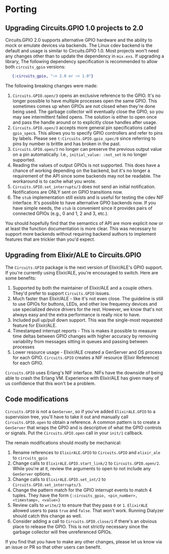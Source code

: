 # Porting

## Upgrading Circuits.GPIO 1.0 projects to 2.0

Circuits.GPIO 2.0 supports alternative GPIO hardware and the ability to mock or
emulate devices via backends. The Linux cdev backend is the default and usage is
similar to Circuits.GPIO 1.0. Most projects won't need any changes other than to
update the dependency in `mix.exs`. If upgrading a library, The following
dependency specification is recommended to allow both `circuits_gpio` versions:

```elixir
   {:circuits_gpio, "~> 2.0 or ~> 1.0"}
```

The following breaking changes were made:

1. `Circuits.GPIO.open/3` opens an exclusive reference to the GPIO. It's no
   longer possible to have multiple processes open the same GPIO. This sometimes
   comes up when GPIOs are not closed when they're done being used. The garbage
   collector will eventually close the GPIO, so you may see intermittent failed
   opens. The solution is either to open once and pass the handle around or to
   explicitly close handles after usage.
2. `Circuits.GPIO.open/3` accepts more general pin specifications called
   `gpio_spec`s. This allows you to specify GPIO controllers and refer to pins
   by labels. Please see `t:Circuits.GPIO.gpio_spec/0` since referring to pins
   by number is brittle and has broken in the past.
3. `Circuits.GPIO.open/3` no longer can preserve the previous output value on
   a pin automatically. I.e., `initial_value: :not_set` is no longer supported.
4. Reading the values of output GPIOs is not supported. This does have a chance
   of working depending on the backend, but it's no longer a requirement of the
   API since some backends may not be readable. The workaround is to cache what
   you wrote.
5. `Circuits.GPIO.set_interrupts/3` does not send an initial notification.
   Notifications are ONLY sent on GPIO transitions now.
6. The `stub` implementation still exists and is useful for testing the cdev NIF
   interface. It's possible to have alternative GPIO backends now. If you have
   simple needs, the `stub` is convenient since it provides pairs of connected
   GPIOs (e.g., 0 and 1, 2 and 3, etc.).

You should hopefully find that the semantics of API are more explicit now or at
least the function documentation is more clear. This was necessary to support
more backends without requiring backend authors to implement features that are
trickier than you'd expect.

## Upgrading from  Elixir/ALE to Circuits.GPIO

The `Circuits.GPIO` package is the next version of Elixir/ALE's GPIO support.
If you're currently using Elixir/ALE, you're encouraged to switch. Here are some
benefits:

1. Supported by both the maintainer of Elixir/ALE and a couple others. They'd
   prefer to support `Circuits.GPIO` issues.
2. Much faster than Elixir/ALE - like it's not even close. The guideline is
   still to use GPIOs for buttons, LEDs, and other low frequency devices and use
   specialized device drivers for the rest. However, we know that's not always easy
   and the extra performance is really nice to have.
3. Included pull up/pull down support. This was the single-most requested
   feature for Elixir/ALE.
4. Timestamped interrupt reports - This is makes it possible to measure time
   deltas between GPIO changes with higher accuracy by removing variability from
   messages sitting in queues and passing between processes
5. Lower resource usage - Elixir/ALE created a GenServer and OS process for each
   GPIO. `Circuits.GPIO` creates a NIF resource (Elixir Reference) for each
   GPIO.

`Circuits.GPIO` uses Erlang's NIF interface. NIFs have the downside of being
able to crash the Erlang VM. Experience with Elixir/ALE has given many of us
confidence that this won't be a problem.

## Code modifications

`Circuits.GPIO` is not a `GenServer`, so if you've added `ElixirALE.GPIO` to a
supervision tree, you'll have to take it out and manually call
`Circuits.GPIO.open` to obtain a reference. A common pattern is to create a
`GenServer` that wraps the GPIO and is descriptive of what the GPIO controls or
signals. Put the `Circuits.GPIO.open` call in your `init/1` callback.

The remain modifications should mostly be mechanical:

1. Rename references to `ElixirALE.GPIO` to `Circuits.GPIO` and `elixir_ale`
   to `circuits_gpio`
2. Change calls to `ElixirALE.GPIO.start_link/2` to `Circuits.GPIO.open/2`.
   While you're at it, review the arguments to open to not include any
   `GenServer` options.
3. Change calls to `ElixirALE.GPIO.set_int/2` to
   `Circuits.GPIO.set_interrupts/3`.
4. Change the pattern match for the GPIO interrupt events to match 4 tuples.
   They have the form `{:circuits_gpio, <pin_number>, <timestamp>, <value>}`
5. Review calls to `write/2` to ensure that they pass `0` or `1`. `ElixirALE`
   allowed users to pass `true` and `false`. That won't work. Running Dialyzer
   should catch this change as well.
6. Consider adding a call to `Circuits.GPIO.close/1` if there's an obvious place
   to release the GPIO. This is not strictly necessary since the garbage
   collector will free unreferenced GPIOs.

If you find that you have to make any other changes, please let us know via an
issue or PR so that other users can benefit.
